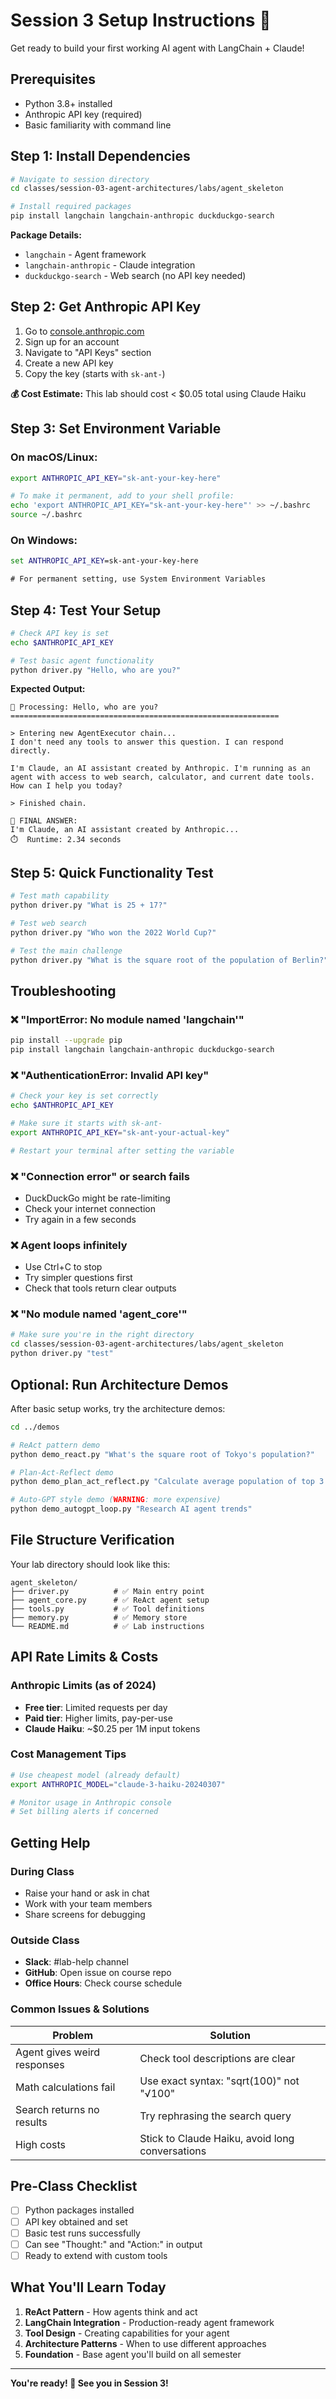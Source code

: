 # Session 3 Setup Instructions 🤖

Get ready to build your first working AI agent with LangChain + Claude!

## Prerequisites

- Python 3.8+ installed
- Anthropic API key (required)
- Basic familiarity with command line

## Step 1: Install Dependencies

```bash
# Navigate to session directory
cd classes/session-03-agent-architectures/labs/agent_skeleton

# Install required packages
pip install langchain langchain-anthropic duckduckgo-search
```

**Package Details:**
- `langchain` - Agent framework
- `langchain-anthropic` - Claude integration
- `duckduckgo-search` - Web search (no API key needed)

## Step 2: Get Anthropic API Key

1. Go to [console.anthropic.com](https://console.anthropic.com)
2. Sign up for an account
3. Navigate to "API Keys" section
4. Create a new API key
5. Copy the key (starts with `sk-ant-`)

**💰 Cost Estimate:** This lab should cost < $0.05 total using Claude Haiku

## Step 3: Set Environment Variable

### On macOS/Linux:
```bash
export ANTHROPIC_API_KEY="sk-ant-your-key-here"

# To make it permanent, add to your shell profile:
echo 'export ANTHROPIC_API_KEY="sk-ant-your-key-here"' >> ~/.bashrc
source ~/.bashrc
```

### On Windows:
```cmd
set ANTHROPIC_API_KEY=sk-ant-your-key-here

# For permanent setting, use System Environment Variables
```

## Step 4: Test Your Setup

```bash
# Check API key is set
echo $ANTHROPIC_API_KEY

# Test basic agent functionality
python driver.py "Hello, who are you?"
```

**Expected Output:**
```
🤖 Processing: Hello, who are you?
============================================================

> Entering new AgentExecutor chain...
I don't need any tools to answer this question. I can respond directly.

I'm Claude, an AI assistant created by Anthropic. I'm running as an agent with access to web search, calculator, and current date tools. How can I help you today?

> Finished chain.

🎯 FINAL ANSWER:
I'm Claude, an AI assistant created by Anthropic...
⏱️  Runtime: 2.34 seconds
```

## Step 5: Quick Functionality Test

```bash
# Test math capability
python driver.py "What is 25 + 17?"

# Test web search
python driver.py "Who won the 2022 World Cup?"

# Test the main challenge
python driver.py "What is the square root of the population of Berlin?"
```

## Troubleshooting

### ❌ "ImportError: No module named 'langchain'"
```bash
pip install --upgrade pip
pip install langchain langchain-anthropic duckduckgo-search
```

### ❌ "AuthenticationError: Invalid API key"
```bash
# Check your key is set correctly
echo $ANTHROPIC_API_KEY

# Make sure it starts with sk-ant-
export ANTHROPIC_API_KEY="sk-ant-your-actual-key"

# Restart your terminal after setting the variable
```

### ❌ "Connection error" or search fails
- DuckDuckGo might be rate-limiting
- Check your internet connection
- Try again in a few seconds

### ❌ Agent loops infinitely
- Use Ctrl+C to stop
- Try simpler questions first
- Check that tools return clear outputs

### ❌ "No module named 'agent_core'"
```bash
# Make sure you're in the right directory
cd classes/session-03-agent-architectures/labs/agent_skeleton
python driver.py "test"
```

## Optional: Run Architecture Demos

After basic setup works, try the architecture demos:

```bash
cd ../demos

# ReAct pattern demo
python demo_react.py "What's the square root of Tokyo's population?"

# Plan-Act-Reflect demo
python demo_plan_act_reflect.py "Calculate average population of top 3 European cities"

# Auto-GPT style demo (WARNING: more expensive)
python demo_autogpt_loop.py "Research AI agent trends"
```

## File Structure Verification

Your lab directory should look like this:

```
agent_skeleton/
├── driver.py          # ✅ Main entry point
├── agent_core.py      # ✅ ReAct agent setup
├── tools.py           # ✅ Tool definitions
├── memory.py          # ✅ Memory store
└── README.md          # ✅ Lab instructions
```

## API Rate Limits & Costs

### Anthropic Limits (as of 2024)
- **Free tier**: Limited requests per day
- **Paid tier**: Higher limits, pay-per-use
- **Claude Haiku**: ~$0.25 per 1M input tokens

### Cost Management Tips
```bash
# Use cheapest model (already default)
export ANTHROPIC_MODEL="claude-3-haiku-20240307"

# Monitor usage in Anthropic console
# Set billing alerts if concerned
```

## Getting Help

### During Class
- Raise your hand or ask in chat
- Work with your team members
- Share screens for debugging

### Outside Class
- **Slack**: #lab-help channel
- **GitHub**: Open issue on course repo
- **Office Hours**: Check course schedule

### Common Issues & Solutions

| Problem | Solution |
|---------|----------|
| Agent gives weird responses | Check tool descriptions are clear |
| Math calculations fail | Use exact syntax: "sqrt(100)" not "√100" |
| Search returns no results | Try rephrasing the search query |
| High costs | Stick to Claude Haiku, avoid long conversations |

## Pre-Class Checklist

- [ ] Python packages installed
- [ ] API key obtained and set
- [ ] Basic test runs successfully
- [ ] Can see "Thought:" and "Action:" in output
- [ ] Ready to extend with custom tools

## What You'll Learn Today

1. **ReAct Pattern** - How agents think and act
2. **LangChain Integration** - Production-ready agent framework
3. **Tool Design** - Creating capabilities for your agent
4. **Architecture Patterns** - When to use different approaches
5. **Foundation** - Base agent you'll build on all semester

---

**You're ready! 🚀 See you in Session 3!**